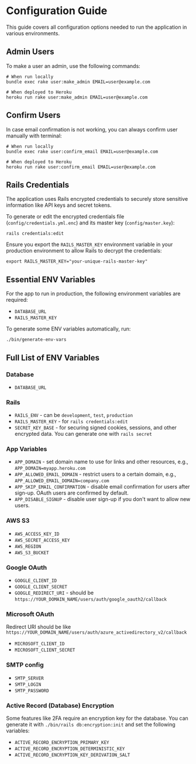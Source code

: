 # Configuration Guide

This guide covers all configuration options needed to run the application in various environments.

## Admin Users

To make a user an admin, use the following commands:

    # When run locally
    bundle exec rake user:make_admin EMAIL=user@example.com

    # When deployed to Heroku
    heroku run rake user:make_admin EMAIL=user@example.com

## Confirm Users

In case email confirmation is not working, you can always confirm user manually with terminal:

    # When run locally
    bundle exec rake user:confirm_email EMAIL=user@example.com

    # When deployed to Heroku
    heroku run rake user:confirm_email EMAIL=user@example.com

## Rails Credentials

The application uses Rails encrypted credentials to securely store sensitive information like API keys and secret tokens.

To generate or edit the encrypted credentials file (`config/credentials.yml.enc`) and its master key (`config/master.key`):

    rails credentials:edit

Ensure you export the `RAILS_MASTER_KEY` environment variable in your production environment to allow Rails to decrypt the credentials:

    export RAILS_MASTER_KEY="your-unique-rails-master-key"

## Essential ENV Variables

For the app to run in production, the following environment variables are required:

- `DATABASE_URL`
- `RAILS_MASTER_KEY`

To generate some ENV variables automatically, run:

    ./bin/generate-env-vars

## Full List of ENV Variables

### Database

- `DATABASE_URL`

### Rails

- `RAILS_ENV` - can be `development`, `test`, `production`
- `RAILS_MASTER_KEY` - for `rails credentials:edit`
- `SECRET_KEY_BASE` - for securing signed cookies, sessions, and other encrypted data. You can generate one with `rails secret`

### App Variables

- `APP_DOMAIN` - set domain name to use for links and other resources, e.g., `APP_DOMAIN=myapp.heroku.com`
- `APP_ALLOWED_EMAIL_DOMAIN` - restrict users to a certain domain, e.g., `APP_ALLOWED_EMAIL_DOMAIN=company.com`
- `APP_SKIP_EMAIL_CONFIRMATION` - disable email confirmation for users after sign-up. OAuth users are confirmed by default.
- `APP_DISABLE_SIGNUP` - disable user sign-up if you don't want to allow new users.

### AWS S3

- `AWS_ACCESS_KEY_ID`
- `AWS_SECRET_ACCESS_KEY`
- `AWS_REGION`
- `AWS_S3_BUCKET`

### Google OAuth

- `GOOGLE_CLIENT_ID`
- `GOOGLE_CLIENT_SECRET`
- `GOOGLE_REDIRECT_URI` - should be `https://YOUR_DOMAIN_NAME/users/auth/google_oauth2/callback`

### Microsoft OAuth

Redirect URI should be like `https://YOUR_DOMAIN_NAME/users/auth/azure_activedirectory_v2/callback`

- `MICROSOFT_CLIENT_ID`
- `MICROSOFT_CLIENT_SECRET`

### SMTP config

- `SMTP_SERVER`
- `SMTP_LOGIN`
- `SMTP_PASSWORD`

### Active Record (Database) Encryption

Some features like 2FA require an encryption key for the database. You can generate it with `./bin/rails db:encryption:init` and set the following variables:

- `ACTIVE_RECORD_ENCRYPTION_PRIMARY_KEY`
- `ACTIVE_RECORD_ENCRYPTION_DETERMINISTIC_KEY`
- `ACTIVE_RECORD_ENCRYPTION_KEY_DERIVATION_SALT`

